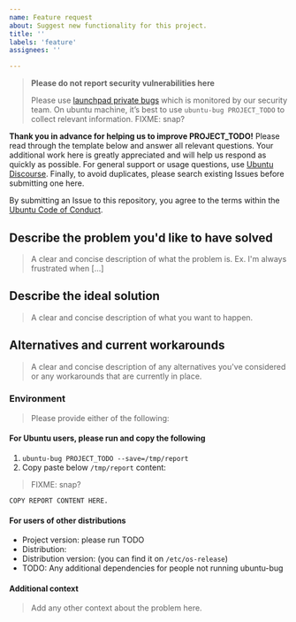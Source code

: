 ```yaml
---
name: Feature request
about: Suggest new functionality for this project.
title: ''
labels: 'feature'
assignees: ''

---
```

>**Please do not report security vulnerabilities here**
>
> Please use [launchpad private bugs](https://bugs.launchpad.net/ubuntu/+source/PROJECT_TODO/+filebug) which is monitored by our security team. On ubuntu machine, it’s best to use `ubuntu-bug PROJECT_TODO` to collect relevant information.
> FIXME: snap?

**Thank you in advance for helping us to improve PROJECT_TODO!**
Please read through the template below and answer all relevant questions. Your additional work here is greatly appreciated and will help us respond as quickly as possible. For general support or usage questions, use [Ubuntu Discourse](https://discourse.ubuntu.com/c/desktop/8). Finally, to avoid duplicates, please search existing Issues before submitting one here.

By submitting an Issue to this repository, you agree to the terms within the [Ubuntu Code of Conduct](https://ubuntu.com/community/code-of-conduct).

## Describe the problem you'd like to have solved

> A clear and concise description of what the problem is. Ex. I'm always frustrated when [...]

## Describe the ideal solution

> A clear and concise description of what you want to happen.

## Alternatives and current workarounds

> A clear and concise description of any alternatives you've considered or any workarounds that are currently in place.

### Environment

> Please provide either of the following:

#### For Ubuntu users, please run and copy the following

1. `ubuntu-bug PROJECT_TODO --save=/tmp/report`
1. Copy paste below `/tmp/report` content:

> FIXME: snap?

```raw
COPY REPORT CONTENT HERE.
```

#### For users of other distributions

* Project version: please run TODO
* Distribution:
* Distribution version: (you can find it on `/etc/os-release`)
* TODO: Any additional dependencies for people not running ubuntu-bug

#### Additional context

> Add any other context about the problem here.
